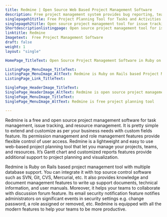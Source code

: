 ```yaml
---
title: Redmine | Open Source Web Based Project Management Software
description: Free project management system provides bug reporting, team management, and knowledge management features. It also provides Gantt chart and customized reports.  
singlepageh1title: Free Project Planning Tool for Tasks and Activities Tracking
singlepageh2title: Open source project management tool for issue tracking, task and knowledge management. It supports seamless integration with Git, SVN, CVS and Mercurial.
Shortdescriptionlistingpage: Open source project management tool for issue tracking, task and knowledge management. It supports seamless integration with Git, SVN, CVS and Mercurial.
linktitle: Redmine
Imagetext:  Free Project Management Software 
draft: false
weight: 1
layout: "single"

HomePage_TitleText: Open Source Project Management Software in Ruby on Rails

ListingPage_MenuImage_TitleText: 
ListingPage_MenuImage_AltText: Redmine is Ruby on Rails based Project Management Software
ListingPage_Link_TitleText: 

SinglePage_HeaderImage_TitleText: 
SinglePage_HeaderImage_AltText: Redmine is open source project management software in Ruby
SinglePage_MenuImage_TitleText: 
SinglePage_MenuImage_AltText: Redmine is free project planning tool

---
```


Redmine is a free and open source project management software for task management, issue tracking, and resource management. It is pretty simple to extend and customize as per your business needs with custom fields feature. Its permission management and role management features provide flexible control of user access. Redmine is a lightweight and easy to use web-based project planning tool that let you manage your projects, teams, and resources. It’s Gantt chart and customized reports features provide additional support to project planning and visualization.

Redmine is Ruby on Rails based project management tool with multiple database support. You can integrate it with top source control software such as SVN, Git, CVS, Mercurial, etc. It also provides knowledge and document management features to write up support documents, technical information, and user manuals. Moreover, it helps your teams to collaborate with discussion forum feature. Its email security notification feature notifies administrators on significant events in security settings e.g. change password, a role assigned or removed, etc. Redmine is equipped with all the modern features to help your teams to be more productive.